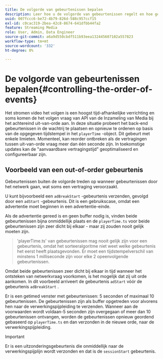 ```yaml
---
title: De volgorde van gebeurtenissen bepalen
description: Leer hoe u de volgorde van gebeurtenissen regelt en hoe gebeurtenissen in sommige gevallen opnieuw worden geordend op basis van de opgegeven tijdstempel in het PlayerTime-object.
uuid: 007fccc6-be72-4b79-826d-588c957ccf15
exl-id: c0cac319-2bea-42c8-8674-641dfbb44fa2
feature: Streaming Media
role: User, Admin, Data Engineer
source-git-commit: a6a9d550cbdf511b93eea132445607102a557823
workflow-type: tm+mt
source-wordcount: '332'
ht-degree: 0%

---
```


# De volgorde van gebeurtenissen bepalen{#controlling-the-order-of-events}

Het stromen video het volgen is een hoogst tijd-afhankelijke verrichting en soms komen de het volgen vraag van API van de Inzameling van Media bij het achtereind uit-van-orde aan. In deze situatie probeert het back-end gebeurtenissen in de wachtrij te plaatsen en opnieuw te ordenen op basis van de opgegeven tijdstempel in het `playerTime` -object.  Dit gebeurt met enkele limieten. Momenteel, kan reorder ontbreken als de vertragingen tussen uit-van-orde vraag meer dan één seconde zijn. In toekomstige updates kan de &quot;aanvaardbare vertragingstijd&quot; geoptimaliseerd en configureerbaar zijn.

## Voorbeeld van een out-of-order gebeurtenis

Gebeurtenissen buiten de volgorde treden op wanneer gebeurtenissen door het netwerk gaan, wat soms een vertraging veroorzaakt.

U kunt bijvoorbeeld een `adBreakStart` -gebeurtenis verzenden, gevolgd door een `adStart` -gebeurtenis. Dit is een gebruikscase, omdat een advertentie moet beginnen in een advertentie-einde.

Als de advertentie gereed is en geen buffer nodig is, vinden beide gebeurtenissen bijna onmiddellijk plaats en de `playerTime.ts` voor beide gebeurtenissen zijn zeer dicht bij elkaar - maar zij zouden nooit gelijk moeten zijn.

> &#39;playerTime.ts&#39; van gebeurtenissen mag nooit gelijk zijn voor een gebeurtenis, omdat het sorteeralgoritme niet weet welke gebeurtenis het eerst heeft plaatsgevonden. Er moet een tijdstempelverschil van minstens 1 milliseconde zijn voor elke 2 opeenvolgende gebeurtenissen.

Omdat beide gebeurtenissen zeer dicht bij elkaar in tijd wanneer het ontsteken van netwerkvraag voorkomen, is het mogelijk dat zij uit orde aankomen. In dit voorbeeld arriveert de gebeurtenis `adStart` vóór de gebeurtenis `adBreakStart` .


Er is een getimed venster met gebeurtenissen: 5 seconden of maximaal 10 gebeurtenissen. De gebeurtenissen zijn als buffer opgetreden voor alvorens hen naar de verwerkingspijpleiding te verzenden. Wanneer aan de voorwaarden wordt voldaan-5 seconden zijn overgegaan of meer dan 10 gebeurtenissen ontvangen, worden de gebeurtenissen opnieuw geordend gebaseerd op `playerTime.ts` en dan verzonden in de nieuwe orde, naar de verwerkingspijpleiding.

>[!IMPORTANT]
>
>Er is een uitzonderingsgebeurtenis die onmiddellijk naar de verwerkingspijplijn wordt verzonden en dat is de `sessionStart` gebeurtenis.
